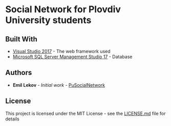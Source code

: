# Social Network for Plovdiv University students

## Built With

* [Visual Studio 2017](https://www.visualstudio.com/) - The web framework used
* [Microsoft SQL Server Management Studio 17](https://docs.microsoft.com/en-us/sql/ssms/sql-server-management-studio-ssms?view=sql-server-2017) - Database

## Authors

* **Emil Lekov** - *Initial work* - [PuSocialNetwork](https://github.com/l3kov9/PuSocialNetwork)

## License

This project is licensed under the MIT License - see the [LICENSE.md](LICENSE.md) file for details

